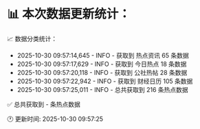 📊 本次数据更新统计：
==========================

📈 数据分类统计：
- 2025-10-30 09:57:14,645 - INFO - 获取到 热点资讯 65 条数据
- 2025-10-30 09:57:17,629 - INFO - 获取到 今日热点 18 条数据
- 2025-10-30 09:57:20,118 - INFO - 获取到 公社热帖 28 条数据
- 2025-10-30 09:57:22,942 - INFO - 获取到 财经日历 105 条数据
- 2025-10-30 09:57:25,011 - INFO - 总共获取到 216 条热点数据

✅ 总共获取到 - 条热点数据

🕐 更新时间: 2025-10-30 09:57:25
